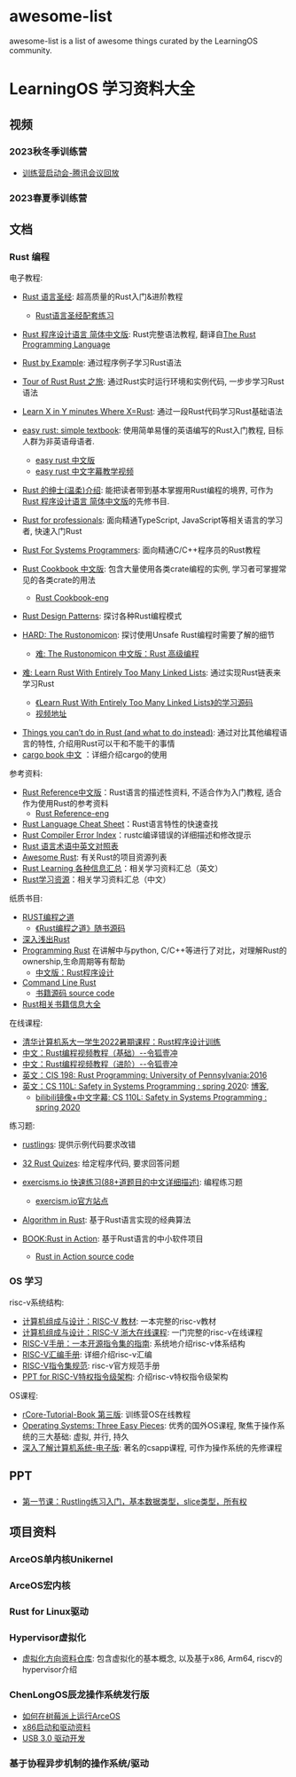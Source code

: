 # awesome-list
awesome-list is a list of awesome things curated by the LearningOS community. 

# LearningOS 学习资料大全

## 视频
### 2023秋冬季训练营
* [训练营启动会-腾讯会议回放](https://meeting.tencent.com/v2/cloud-record/share?id=01c332dd-3787-4e2b-97dd-faa15caf7f73&from=3)

### 2023春夏季训练营



## 文档
### Rust 编程

电子教程: 

* [Rust 语言圣经](https://course.rs/about-book.html): 超高质量的Rust入门&进阶教程
  * [Rust语言圣经配套练习](https://practice.rs/)

* [Rust 程序设计语言 简体中文版](https://kaisery.github.io/trpl-zh-cn/): Rust完整语法教程, 翻译自[The Rust Programming Language](https://doc.rust-lang.org/stable/book/)
* [Rust by Example](https://doc.rust-lang.org/rust-by-example/): 通过程序例子学习Rust语法
* [Tour of Rust Rust 之旅](https://tourofrust.com/): 通过Rust实时运行环境和实例代码, 一步步学习Rust语法
* [Learn X in Y minutes Where X=Rust](https://learnxinyminutes.com/docs/rust/): 通过一段Rust代码学习Rust基础语法
* [easy rust: simple textbook](https://github.com/Dhghomon/easy_rust): 使用简单易懂的英语编写的Rust入门教程, 目标人群为非英语母语者. 
  - [easy rust 中文版](https://kumakichi.github.io/easy_rust_chs/)
  - [easy rust 中文字幕教学视频](https://www.youtube.com/playlist?list=PLfllocyHVgsRwLkTAhG0E-2QxCf-ozBkk)
* [Rust 的绅士(温柔)介绍](http://llever.com/gentle-intro/1-basics.zh.html): 能把读者带到基本掌握用Rust编程的境界, 可作为[Rust 程序设计语言 简体中文版](https://kaisery.github.io/trpl-zh-cn/)的先修书目.
* [Rust for professionals](https://overexact.com/rust-for-professionals/): 面向精通TypeScript, JavaScript等相关语言的学习者,  快速入门Rust
* [Rust For Systems Programmers](https://github.com/nrc/r4cppp): 面向精通C/C++程序员的Rust教程
* [Rust Cookbook 中文版](https://rust-cookbook.budshome.com/intro.html#rust-cookbook-中文版): 包含大量使用各类crate编程的实例, 学习者可掌握常见的各类crate的用法
  * [Rust Cookbook-eng](https://rust-lang-nursery.github.io/rust-cookbook/intro.html)
* [Rust Design Patterns](https://rust-unofficial.github.io/patterns/): 探讨各种Rust编程模式
* [HARD: The Rustonomicon](https://doc.rust-lang.org/nomicon/): 探讨使用Unsafe Rust编程时需要了解的细节
  - [难: The Rustonomicon 中文版：Rust 高级编程](https://learnku.com/docs/nomicon/2018)
* [难: Learn Rust With Entirely Too Many Linked Lists](https://rust-unofficial.github.io/too-many-lists/): 通过实现Rust链表来学习Rust
  * [《Learn Rust With Entirely Too Many Linked Lists》的学习源码](https://github.com/anonymousGiga/Rust-link-list)
  * [视频地址](https://www.bilibili.com/video/BV1eb4y1Q7FA)


- [Things you can’t do in Rust (and what to do instead)](https://blog.logrocket.com/what-you-cant-do-in-rust-and-what-to-do-instead/): 通过对比其他编程语言的特性, 介绍用Rust可以干和不能干的事情
- [cargo book 中文](http://llever.com/cargo-book-zh/) ：详细介绍cargo的使用

参考资料:

- [Rust Reference中文版](https://minstrel1977.gitee.io/rust-reference/)：Rust语言的描述性资料, 不适合作为入门教程, 适合作为使用Rust的参考资料
  - [Rust Reference-eng](https://doc.rust-lang.org/stable/reference/)
- [Rust Language Cheat Sheet](https://cheats.rs/)：Rust语言特性的快速查找
- [Rust Compiler Error Index](https://doc.rust-lang.org/error-index.html)：rustc编译错误的详细描述和修改提示
- [Rust 语言术语中英文对照表](https://github.com/rust-lang-cn/english-chinese-glossary-of-rust/blob/master/rust-glossary.md)
- [Awesome Rust](https://github.com/rust-unofficial/awesome-rust): 有关Rust的项目资源列表
- [Rust Learning 各种信息汇总](https://github.com/ctjhoa/rust-learning)：相关学习资料汇总（英文）
- [Rust学习资源](https://zhuanlan.zhihu.com/p/273653469)：相关学习资料汇总（中文）

纸质书目:

- [RUST编程之道](https://item.jd.com/12479415.html)
  - [《Rust编程之道》随书源码](https://ruststudy.github.io/tao_of_rust_docs/tao_of_rust/)
- [深入浅出Rust](https://item.jd.com/12429296.html)
- [Programming Rust](https://www.oreilly.com/library/view/programming-rust/9781491927274/) 在讲解中与python, C/C++等进行了对比，对理解Rust的ownership,生命周期等有帮助
  - [中文版：Rust程序设计](https://www.ituring.com.cn/book/2101)
- [Command Line Rust](https://www.oreilly.com/library/view/command-line-rust/9781098109424/)
  - [书籍源码 source code](https://github.com/kyclark/command-line-rust)
- [Rust相关书籍信息大全](https://github.com/sger/RustBooks)

在线课程:

- [清华计算机系大一学生2022暑期课程：Rust程序设计训练](https://lab.cs.tsinghua.edu.cn/rust/)
- [中文：Rust编程视频教程（基础）--令狐壹冲](https://www.bilibili.com/video/BV1xJ411B79h?from=search&seid=11418904650629340673)
- [中文：Rust编程视频教程（进阶）--令狐壹冲](https://www.bilibili.com/video/BV1FJ411Y71o?from=search&seid=11418904650629340673)
- [英文：CIS 198: Rust Programming: University of Pennsylvania:2016](http://cis198-2016s.github.io/schedule/)
- [英文：CS 110L: Safety in Systems Programming : spring 2020](https://reberhardt.com/cs110l/spring-2020/): [博客](https://pxiaoer.blog/category/rust/cs110l/), 
  - [bilibili镜像+中文字幕: CS 110L: Safety in Systems Programming : spring 2020](https://www.bilibili.com/video/BV1Ra411A7kN?from=search&seid=6146651326062502685)

练习题:

* [rustlings](https://github.com/rust-lang/rustlings): 提供示例代码要求改错

* [32 Rust Quizes](https://dtolnay.github.io/rust-quiz/1): 给定程序代码, 要求回答问题
* [exercisms.io 快速练习(88+道题目的中文详细描述)](http://llever.com/exercism-rust-zh/index.html): 编程练习题
  - [exercism.io官方站点](https://exercism.io/)
* [Algorithm in Rust](https://github.com/TianyiShi2001/Algorithms): 基于Rust语言实现的经典算法
* [BOOK:Rust in Action](https://www.manning.com/books/rust-in-action): 基于Rust语言的中小软件项目
  - [Rust in Action source code](https://github.com/rust-in-action/code)

### OS 学习

risc-v系统结构:

- [计算机组成与设计：RISC-V 教材](https://item.jd.com/12887758.html): 一本完整的risc-v教材
- [计算机组成与设计：RISC-V 浙大在线课程](http://www.icourse163.org/course/ZJU-1452997167): 一门完整的risc-v在线课程
- [RISC-V手册：一本开源指令集的指南](http://riscvbook.com/chinese/RISC-V-Reader-Chinese-v2p1.pdf): 系统地介绍risc-v体系结构
- [RISC-V汇编手册](https://github.com/riscv-non-isa/riscv-asm-manual/blob/master/riscv-asm.md): 详细介绍risc-v汇编
- [RISC-V指令集规范](https://riscv.org/technical/specifications/): risc-v官方规范手册
- [PPT for RISC-V特权指令级架构](https://content.riscv.org/wp-content/uploads/2018/05/riscv-privileged-BCN.v7-2.pdf): 介绍risc-v特权指令级架构

OS课程: 

* [rCore-Tutorial-Book 第三版](https://rcore-os.cn/rCore-Tutorial-Book-v3/index.html): 训练营OS在线教程
* [Operating Systems: Three Easy Pieces](https://pages.cs.wisc.edu/~remzi/OSTEP/): 优秀的国外OS课程, 聚焦于操作系统的三大基础: 虚拟, 并行, 持久
* [深入了解计算机系统-电子版](https://hansimov.gitbook.io/csapp/): 著名的csapp课程, 可作为操作系统的先修课程

## PPT
### 

* [第一节课：Rustling练习入门，基本数据类型，slice类型，所有权](https://cloud.tsinghua.edu.cn/d/51b02806997d459783e0/files/?p=%2FRust%E7%AC%AC%E4%B8%80%E6%AC%A1%E5%AD%A6%E4%B9%A0.pdf)

## 项目资料
### ArceOS单内核Unikernel

### ArceOS宏内核

### Rust for Linux驱动

### Hypervisor虚拟化

* [虚拟化方向资料仓库](https://github.com/arceos-hypervisor/2023-virtualization-campus): 包含虚拟化的基本概念, 以及基于x86, Arm64, riscv的hypervisor介绍

### ChenLongOS辰龙操作系统发行版
* [如何在树莓派上运行ArceOS](https://chenlongos.com/raspi4-with-arceos-doc)
* [x86启动和驱动资料](https://chenlongos.com/x86-with-arceos-doc/)
* [USB 3.0 驱动开发](https://chenlongos.com/usb-doc/)

### 基于协程异步机制的操作系统/驱动
